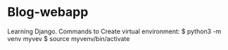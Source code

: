 # Blog-webapp
Learning Django. 
Commands to Create virtual environment:
$ python3 -m venv myvev
$ source myvenv/bin/activate

